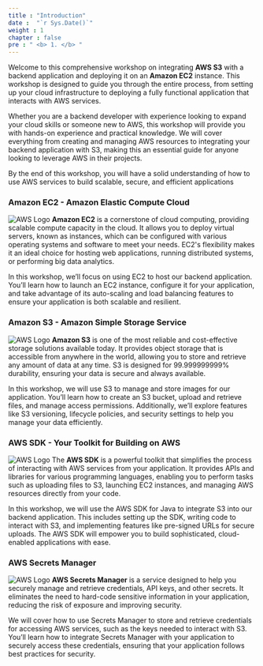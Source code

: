 ```yaml
---
title : "Introduction"
date :  "`r Sys.Date()`" 
weight : 1 
chapter : false
pre : " <b> 1. </b> "
---
```


Welcome to this comprehensive workshop on integrating **AWS S3** with a backend application and deploying it on an **Amazon EC2** instance. This workshop is designed to guide you through the entire process, from setting up your cloud infrastructure to deploying a fully functional application that interacts with AWS services.

Whether you are a backend developer with experience looking to expand your cloud skills or someone new to AWS, this workshop will provide you with hands-on experience and practical knowledge. We will cover everything from creating and managing AWS resources to integrating your backend application with S3, making this an essential guide for anyone looking to leverage AWS in their projects.

By the end of this workshop, you will have a solid understanding of how to use AWS services to build scalable, secure, and efficient applications


### Amazon EC2 - Amazon Elastic Compute Cloud
![AWS Logo](/images/ec2.png)
**Amazon EC2** is a cornerstone of cloud computing, providing scalable compute capacity in the cloud. It allows you to deploy virtual servers, known as instances, which can be configured with various operating systems and software to meet your needs. EC2's flexibility makes it an ideal choice for hosting web applications, running distributed systems, or performing big data analytics.

In this workshop, we’ll focus on using EC2 to host our backend application. You’ll learn how to launch an EC2 instance, configure it for your application, and take advantage of its auto-scaling and load balancing features to ensure your application is both scalable and resilient.

### Amazon S3 - Amazon Simple Storage Service
![AWS Logo](/images/s3.png)
**Amazon S3** is one of the most reliable and cost-effective storage solutions available today. It provides object storage that is accessible from anywhere in the world, allowing you to store and retrieve any amount of data at any time. S3 is designed for 99.999999999% durability, ensuring your data is secure and always available.

In this workshop, we will use S3 to manage and store images for our application. You’ll learn how to create an S3 bucket, upload and retrieve files, and manage access permissions. Additionally, we’ll explore features like S3 versioning, lifecycle policies, and security settings to help you manage your data efficiently.

### AWS SDK - Your Toolkit for Building on AWS
![AWS Logo](/images/sdk.png)
The **AWS SDK** is a powerful toolkit that simplifies the process of interacting with AWS services from your application. It provides APIs and libraries for various programming languages, enabling you to perform tasks such as uploading files to S3, launching EC2 instances, and managing AWS resources directly from your code.

In this workshop, we will use the AWS SDK for Java to integrate S3 into our backend application. This includes setting up the SDK, writing code to interact with S3, and implementing features like pre-signed URLs for secure uploads. The AWS SDK will empower you to build sophisticated, cloud-enabled applications with ease.

### AWS Secrets Manager
![AWS Logo](/images/secret-manager.png)
**AWS Secrets Manager** is a service designed to help you securely manage and retrieve credentials, API keys, and other secrets. It eliminates the need to hard-code sensitive information in your application, reducing the risk of exposure and improving security.

We will cover how to use Secrets Manager to store and retrieve credentials for accessing AWS services, such as the keys needed to interact with S3. You’ll learn how to integrate Secrets Manager with your application to securely access these credentials, ensuring that your application follows best practices for security.
